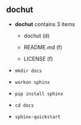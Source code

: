 ## dochut

+ **dochut** contains 3 items

	+ dochut (d)

	+ README.md (f)

	+ LICENSE (f)

+ `mkdir docs`

+ `workon sphinx`

+ `pip install sphinx`

+ `cd docs`

+ `sphinx-quickstart`

